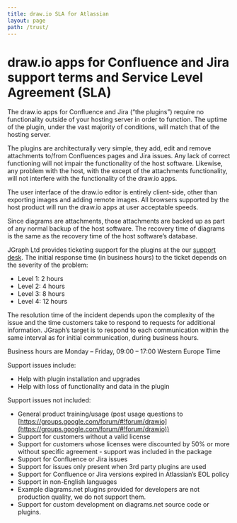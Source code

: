 ```yaml
---
title: draw.io SLA for Atlassian
layout: page
path: /trust/
---
```


# draw.io apps for Confluence and Jira support terms and Service Level Agreement (SLA)

The draw.io apps for Confluence and Jira (“the plugins”) require no functionality outside of your hosting server in order to function. The uptime of the plugin, under the vast majority of conditions, will match that of the hosting server.

The plugins are architecturally very simple, they add, edit and remove attachments to/from Confluences pages and Jira issues. Any lack of correct functioning will not impair the functionality of the host software. Likewise, any problem with the host, with the except of the attachments functionality, will not interfere with the functionality of the draw.io apps.

The user interface of the draw.io editor is entirely client-side, other than exporting images and adding remote images. All browsers supported by the host product will run the draw.io apps at user acceptable speeds.

Since diagrams are attachments, those attachments are backed up as part of any normal backup of the host software. The recovery time of diagrams is the same as the recovery time of the host software’s database.

JGraph Ltd provides ticketing support for the plugins at the our [support desk](https://desk.draw.io/servicedesk/customer/portal/7/create/24). The initial response time (in business hours) to the ticket depends on the severity of the problem:

- Level 1: 2 hours
- Level 2: 4 hours
- Level 3: 8 hours
- Level 4: 12 hours

The resolution time of the incident depends upon the complexity of the issue and the time customers take to respond to requests for additional information. JGraph’s target is to respond to each communication within the same interval as for initial communication, during business hours.

Business hours are Monday – Friday, 09:00 – 17:00 Western Europe Time

Support issues include:

- Help with plugin installation and upgrades
- Help with loss of functionality and data in the plugin

Support issues not included:

- General product training/usage (post usage questions to [https://groups.google.com/forum/#!forum/drawio](https://groups.google.com/forum/#!forum/drawio))
- Support for customers without a valid license
- Support for customers whose licenses were discounted by 50% or more without specific agreement - support was included in the package
- Support for Confluence or Jira issues
- Support for issues only present when 3rd party plugins are used
- Support for Confluence or Jira versions expired in Atlassian’s EOL policy
- Support in non-English languages
- Example diagrams.net plugins provided for developers are not production quality, we do not support them.
- Support for custom development on diagrams.net source code or plugins.
